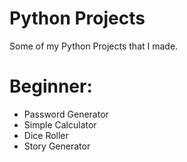 # Python Projects
Some of my Python Projects that I made.

# Beginner:
- Password Generator
- Simple Calculator
- Dice Roller
- Story Generator
